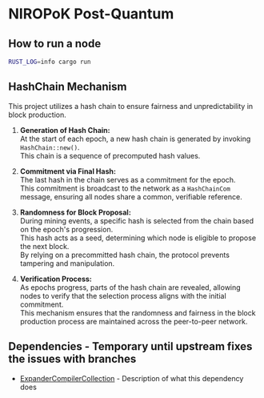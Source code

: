 # NIROPoK Post-Quantum

## How to run a node

```bash
RUST_LOG=info cargo run
```

## HashChain Mechanism

This project utilizes a hash chain to ensure fairness and unpredictability in block production.

1. **Generation of Hash Chain:**  
   At the start of each epoch, a new hash chain is generated by invoking `HashChain::new()`.  
   This chain is a sequence of precomputed hash values.

2. **Commitment via Final Hash:**  
   The last hash in the chain serves as a commitment for the epoch.  
   This commitment is broadcast to the network as a `HashChainCom` message, ensuring all nodes share a common, verifiable reference.

3. **Randomness for Block Proposal:**  
   During mining events, a specific hash is selected from the chain based on the epoch's progression.  
   This hash acts as a seed, determining which node is eligible to propose the next block.  
   By relying on a precommitted hash chain, the protocol prevents tampering and manipulation.

4. **Verification Process:**  
   As epochs progress, parts of the hash chain are revealed, allowing nodes to verify that the selection process aligns with the initial commitment.  
   This mechanism ensures that the randomness and fairness in the block production process are maintained across the peer-to-peer network.

## Dependencies - Temporary until upstream fixes the issues with branches
- [ExpanderCompilerCollection](https://github.com/PolyhedraZK/Expander) - Description of what this dependency does


